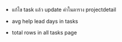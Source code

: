 - แก้ไข task แล้ว update ค่าในตาราง projectdetail 



- avg help lead days in tasks 
- total rows in all tasks page

